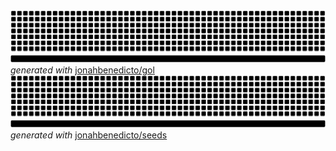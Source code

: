 <img src="./gol-glider.svg" alt="Game of Life" />
<em>generated with</em> <a href="https://github.com/jonahbenedicto/gol">jonahbenedicto/gol</a>
<img src="./seeds-two-cluster.svg" alt="Seeds" />
<em>generated with</em> <a href="https://github.com/jonahbenedicto/seeds">jonahbenedicto/seeds</a>
